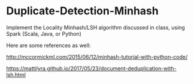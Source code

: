 # Duplicate-Detection-Minhash

Implement the Locality Minhash/LSH algorithm discussed in class, using Spark (Scala,
Java, or Python)

Here are some references as well:

http://mccormickml.com/2015/06/12/minhash-tutorial-with-python-code/

https://mattilyra.github.io/2017/05/23/document-deduplication-with-lsh.html
